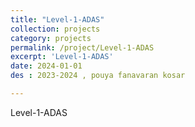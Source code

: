 ```yaml
---
title: "Level-1-ADAS"
collection: projects
category: projects
permalink: /project/Level-1-ADAS
excerpt: 'Level-1-ADAS'
date: 2024-01-01
des : 2023-2024 , pouya fanavaran kosar 

---
```

Level-1-ADAS